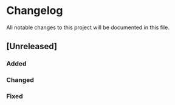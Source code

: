 # Changelog
All notable changes to this project will be documented in this file.

## [Unreleased]

### Added

### Changed

### Fixed